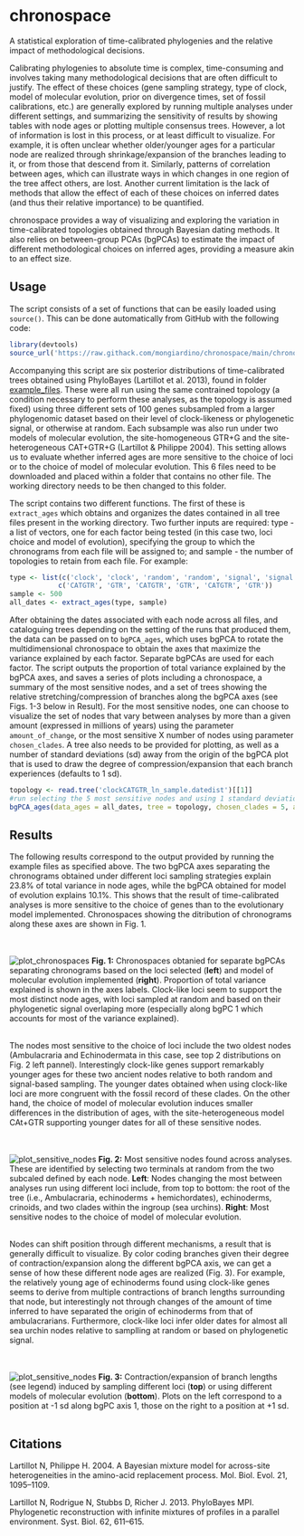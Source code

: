 # chronospace
A statistical exploration of time-calibrated phylogenies and the relative impact of methodological decisions.

Calibrating phylogenies to absolute time is complex, time-consuming and involves taking many methodological decisions that are often difficult to justify. The effect of these choices (gene sampling strategy, type of clock, model of molecular evolution, prior on divergence times, set of fossil calibrations, etc.) are generally explored by running multiple analyses under different settings, and summarizing the sensitivity of results by showing tables with node ages or plotting multiple consensus trees. However, a lot of information is lost in this process, or at least difficult to visualize. For example, it is often unclear whether older/younger ages for a particular node are realized through shrinkage/expansion of the branches leading to it, or from those that descend from it. Similarly, patterns of correlation between ages, which can illustrate ways in which changes in one region of the tree affect others, are lost. Another current limitation is the lack of methods that allow the effect of each of these choices on inferred dates (and thus their relative importance) to be quantified.

chronospace provides a way of visualizing and exploring the variation in time-calibrated topologies obtained through Bayesian dating methods. It also relies on between-group PCAs (bgPCAs) to estimate the impact of different methodological choices on inferred ages, providing a measure akin to an effect size.

## Usage
The script consists of a set of functions that can be easily loaded using ```source()```. This can be done automatically from GitHub with the following code:

```R
library(devtools)
source_url('https://raw.githack.com/mongiardino/chronospace/main/chronospace.R')
```

Accompanying this script are six posterior distributions of time-calibrated trees obtained using PhyloBayes (Lartillot et al. 2013), found in folder [example_files](https://github.com/mongiardino/chronospace/tree/main/example_files). These were all run using the same contrained topology (a condition necessary to perform these analyses, as the topology is assumed fixed) using three different sets of 100 genes subsampled from a larger phylogenomic dataset based on their level of clock-likeness or phylogenetic signal, or otherwise at random. Each subsample was also run under two models of molecular evolution, the site-homogeneous GTR+G and the site-heterogeneous CAT+GTR+G (Lartillot & Philippe 2004). This setting allows us to evaluate whether inferred ages are more sensitive to the choice of loci or to the choice of model of molecular evolution. This 6 files need to be downloaded and placed within a folder that contains no other file. The working directory needs to be then changed to this folder.

The script contains two different functions. The first of these is ```extract_ages``` which obtains and organizes the dates contained in all tree files present in the working directory. Two further inputs are required: type - a list of vectors, one for each factor being tested (in this case two, loci choice and model of evolution), specifying the group to which the chronograms from each file will be assigned to; and sample - the number of topologies to retain from each file. For example:

```R
type <- list(c('clock', 'clock', 'random', 'random', 'signal', 'signal'), 
            c('CATGTR', 'GTR', 'CATGTR', 'GTR', 'CATGTR', 'GTR'))
sample <- 500
all_dates <- extract_ages(type, sample)
```

After obtaining the dates associated with each node across all files, and cataloguing trees depending on the setting of the runs that produced them, the data can be passed on to ```bgPCA_ages```, which uses bgPCA to rotate the multidimensional chronospace to obtain the axes that maximize the variance explained by each factor. Separate bgPCAs are used for each factor. The script outputs the proportion of total variance explained by the bgPCA axes, and saves a series of plots including a chronospace, a summary of the most sensitive nodes, and a set of trees showing the relative stretching/compression of branches along the bgPCA axes (see Figs. 1-3 below in Result). For the most sensitive nodes, one can choose to visualize the set of nodes that vary between analyses by more than a given amount (expressed in millions of years) using the parameter ```amount_of_change```, or the most sensitive X number of nodes using parameter ```chosen_clades```. A tree also needs to be provided for plotting, as well as a number of standard deviations (sd) away from the origin of the bgPCA plot that is used to draw the degree of compression/expansion that each branch experiences (defaults to 1 sd).

```R
topology <- read.tree('clockCATGTR_ln_sample.datedist')[[1]]
#run selecting the 5 most sensitive nodes and using 1 standard deviation
bgPCA_ages(data_ages = all_dates, tree = topology, chosen_clades = 5, amount_of_change = NA, sdev = 1)
```

## Results
The following results correspond to the output provided by running the example files as specified above. The two bgPCA axes separating the chronograms obtained under different loci sampling strategies explain 23.8% of total variance in node ages, while the bgPCA obtained for model of evolution explains 10.1%. This shows that the result of time-calibrated analyses is more sensitive to the choice of genes than to the evolutionary model implemented. Chronospaces showing the ditribution of chronograms along these axes are shown in Fig. 1.

<br/><br/>
![plot_chronospaces](https://github.com/mongiardino/chronospace/blob/main/figures/chronospace_example.jpg)
**Fig. 1:** Chronospaces obtanied for separate bgPCAs separating chronograms based on the loci selected (**left**) and model of molecular evolution implemented (**right**). Proportion of total variance explained is shown in the axes labels. Clock-like loci seem to support the most distinct node ages, with loci sampled at random and based on their phylogenetic signal overlaping more (especially along bgPC 1 which accounts for most of the variance explained). 
<br/><br/>

The nodes most sensitive to the choice of loci include the two oldest nodes (Ambulacraria and Echinodermata in this case, see top 2 distributions on Fig. 2 left pannel). Interestingly clock-like genes support remarkably younger ages for these two ancient nodes relative to both random and signal-based sampling. The younger dates obtained when using clock-like loci are more congruent with the fossil record of these clades. On the other hand, the choice of model of molecular evolution induces smaller differences in the distribution of ages, with the site-heterogeneous model CAt+GTR supporting younger dates for all of these sensitive nodes.

<br/><br/>
![plot_sensitive_nodes](https://github.com/mongiardino/chronospace/blob/main/figures/nodes_most_affected_example.jpg)
**Fig. 2:** Most sensitive nodes found across analyses. These are identified by selecting two terminals at random from the two subcaled defined by each node. **Left**: Nodes changing the most between analyses run using different loci include, from top to bottom: the root of the tree (i.e., Ambulacraria, echinoderms + hemichordates), echinoderms, crinoids, and two clades within the ingroup (sea urchins). **Right**: Most sensitive nodes to the choice of model of molecular evolution.
<br/><br/>

Nodes can shift position through different mechanisms, a result that is generally difficult to visualize. By color coding branches given their degree of contraction/expansion along the different bgPCA axis, we can get a sense of how these different node ages are realized (Fig. 3). For example, the relatively young age of echinoderms found using clock-like genes seems to derive from multiple contractions of branch lengths surrounding that node, but interestingly not through changes of the amount of time inferred to have  separated the origin of echinoderms from that of ambulacrarians. Furthermore, clock-like loci infer older dates for almost all sea urchin nodes relative to samplling at random or based on phylogenetic signal.

<br/><br/>
![plot_sensitive_nodes](https://github.com/mongiardino/chronospace/blob/main/figures/branch_changes_1sd_example.jpg)
**Fig. 3:** Contraction/expansion of branch lengths (see legend) induced by sampling different loci (**top**) or using different models of molecular evolution (**bottom**). Plots on the left correspond to a position at -1 sd along bgPC axis 1, those on the right to a position at +1 sd.
<br/><br/>

## Citations
Lartillot N, Philippe H. 2004. A Bayesian mixture model for across-site heterogeneities in the amino-acid replacement process. Mol. Biol. Evol. 21, 1095–1109.

Lartillot N, Rodrigue N, Stubbs D, Richer J. 2013. PhyloBayes MPI. Phylogenetic reconstruction with infinite mixtures of profiles in a parallel environment. Syst. Biol. 62, 611–615.
